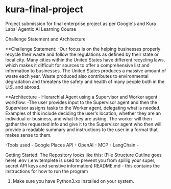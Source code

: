 # kura-final-project
Project submission for final enterprise project as per Google's and Kura Labs' Agentic AI Learning Course

Challenge Statement and Architecture

**Challenge Statement: 
  -Our focus is on the helping businesses properly recycle their waste and follow the regulations as defined by their state or local city. Many cities within the United States have different recycling laws, which makes it difficult for sources to offer a comprehensive list and information to businesses. The United States produces a massive amount of waste each year. Waste produced also contributes to environmental degradation and threatens the safety and health of many people both in the U.S. and abroad. 

  **Architecture
    - Hierarchial Agent using a Supervisor and Worker agent workflow. 
      -The user provides input to the Supervisor agent and then the Supervisor assigns tasks to the Worker agent, delegating what is needed. Examples of this include deciding the user's location, whether they are an individual or business, and what they are asking. The worker will then gather the requested info and give it to the Supervisor agent who then will provide a readable summary and instructions to the user in a format that makes sense to them. 

  -Tools used 
    - Google Places API 
    - OpenAI 
    - MCP 
    - LangChain
    -

Getting Started: 
The Repository looks like this: 
(File Structure Outline goes here)
.env (.env.templete is used to prevent you from spillig your super, secret API keys and senstive information)
README.md - this contains the instructions for how to run the program


1. Make sure you have Python3.xx installed on your system. 
